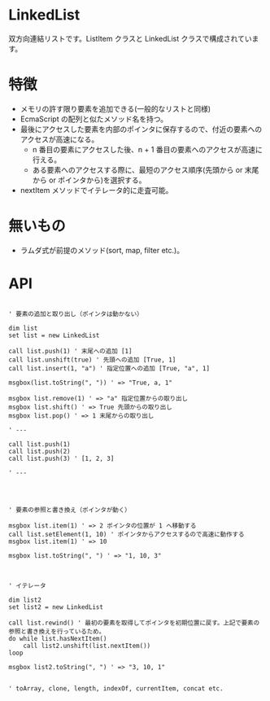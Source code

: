 # LinkedList

双方向連結リストです。ListItem クラスと LinkedList クラスで構成されています。

# 特徴
- メモリの許す限り要素を追加できる(一般的なリストと同様)
- EcmaScript の配列と似たメソッド名を持つ。
- 最後にアクセスした要素を内部のポインタに保存するので、付近の要素へのアクセスが高速になる。
    - n 番目の要素にアクセスした後、n + 1 番目の要素へのアクセスが高速に行える。
    - ある要素へのアクセスする際に、最短のアクセス順序(先頭から or 末尾から or ポインタから)を選択する。
- nextItem メソッドでイテレータ的に走査可能。

# 無いもの
- ラムダ式が前提のメソッド(sort, map, filter etc.)。

# API

```

' 要素の追加と取り出し（ポインタは動かない）

dim list
set list = new LinkedList

call list.push(1) ' 末尾への追加 [1]
call list.unshift(true) ' 先頭への追加 [True, 1]
call list.insert(1, "a") ' 指定位置への追加 [True, "a", 1]

msgbox(list.toString(", ")) ' => "True, a, 1"

msgbox list.remove(1) ' => "a" 指定位置からの取り出し
msgbox list.shift() ' => True 先頭からの取り出し
msgbox list.pop() ' => 1 末尾からの取り出し

' ---

call list.push(1)
call list.push(2)
call list.push(3) ' [1, 2, 3]

' ---




' 要素の参照と書き換え（ポインタが動く）

msgbox list.item(1) ' => 2 ポインタの位置が 1 へ移動する
call list.setElement(1, 10) ' ポインタからアクセスするので高速に動作する
msgbox list.item(1) ' => 10

msgbox list.toString(", ") ' => "1, 10, 3"



' イテレータ

dim list2
set list2 = new LinkedList

call list.rewind() ' 最初の要素を取得してポインタを初期位置に戻す。上記で要素の参照と書き換えを行っているため。
do while list.hasNextItem()
    call list2.unshift(list.nextItem())
loop

msgbox list2.toString(", ") ' => "3, 10, 1"


' toArray, clone, length, indexOf, currentItem, concat etc.

```
